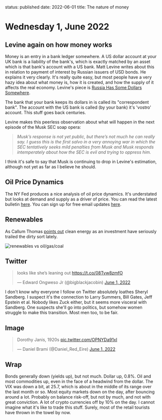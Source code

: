 status: published
date: 2022-06-01
title: The nature of money

# Wednesday  1, June 2022

## Levine again on how money works

Money is an entry in a bank ledger somewhere.
A US dollar account at your UK bank is a liability of the bank's, which is exactly matched by an asset which is that bank's account with a US bank.
Matt Levine writes about this in relation to payment of interest by Russian issuers of USD bonds.
He explains it very clearly. It's really quite easy, but most people have a very hazy idea about what money is, how it is created, and how the supply of it affects the real economy. Levine's piece is [Russia Has Some Dollars Somewhere](https://www.bloomberg.com/opinion/articles/2022-05-31/russia-has-some-dollars-somewhere).

The bank that your bank keeps its dollars in is called its "correspondent bank". The account with the US bank is called (by your bank) it's 'vostro' account.
This stuff goes back centuries.

Levine makes this peerless observation about what will happen in the next episode of the Musk SEC soap opera:

> _Musk’s response is not yet public, but there’s not much he can really say. I guess this is the first salvo in a very annoying war in which the SEC tentatively seeks mild penalties from Musk and Musk responds intemperately about how the SEC is evil and trying to oppress him._

I think it's safe to say that Musk is continuing to drop in Levine's estimation, although not yet as far as I believe he should.

## Oil Price Dynamics

The NY Fed produces a nice analysis of oil price dynamics. It's understated but looks at demand and supply as a driver of price. You can read the latest bulletin [here](https://www.newyorkfed.org/medialibrary/media/research/policy/oil_decomposition/oil-decomp_2022-0531.pdf?la=en).  You can sign up for free email updates [here](https://www.newyorkfed.org/research/policy/oil_price_dynamics_report).


## Renewables

As Callum Thomas [points out](https://topdowncharts.substack.com/p/chart-of-the-week-and-weekly-report-aef?token=eyJ1c2VyX2lkIjoxMTAyMDI1LCJwb3N0X2lkIjo1NzI2NDcyNSwiXyI6IjJTQkZvIiwiaWF0IjoxNjU0MDc3ODI0LCJleHAiOjE2NTQwODE0MjQsImlzcyI6InB1Yi0zNTAwNTgiLCJzdWIiOiJwb3N0LXJlYWN0aW9uIn0.ilD6DjRBpUY5iG7j5xiIDKXN0UWHuQioi52fuWfhRGk&s=r) clean energy as an investment have seriously trailed the dirty sort lately.

![renewables vs oil/gas/coal](https://substackcdn.com/image/fetch/f_auto,q_auto:good,fl_progressive:steep/https%3A%2F%2Fbucketeer-e05bbc84-baa3-437e-9518-adb32be77984.s3.amazonaws.com%2Fpublic%2Fimages%2F09a48d34-82d8-4809-912f-46372c0a617d_1826x1236.png)

## Twitter

<blockquote class="twitter-tweet"><p lang="en" dir="ltr">looks like she’s leaning out <a href="https://t.co/08Tvw8zmfO">https://t.co/08Tvw8zmfO</a></p>&mdash; Edward Ongweso Jr (@bigblackjacobin) <a href="https://twitter.com/bigblackjacobin/status/1532089378075557893?ref_src=twsrc%5Etfw">June 1, 2022</a></blockquote> <script async src="https://platform.twitter.com/widgets.js" charset="utf-8"></script> 

I don't know why everyone I follow on Twitter absolutely loathes Sheryl Sandberg. 
I suspect it's the connection to Larry Summers, Bill Gates, Jeff Epstein et al.
Nobody likes Zuck either, but it seems more visceral with Sandberg.
One suspects she'll go into politics, but somehow women struggle to make this transition. 
Most men too, to be fair.

## Image

<blockquote class="twitter-tweet"><p lang="en" dir="ltr">Dorothy Janis, 1920s <a href="https://t.co/OPNYDa91xI">pic.twitter.com/OPNYDa91xI</a></p>&mdash; Daniel Brami (@Daniel_Red_Eire) <a href="https://twitter.com/Daniel_Red_Eire/status/1532016087193333761?ref_src=twsrc%5Etfw">June 1, 2022</a></blockquote> <script async src="https://platform.twitter.com/widgets.js" charset="utf-8"></script> 

## Wrap

Bonds generally down (yields up), but not much.
Dollar up, 0.8%.
Oil and most commodities up, even in the face of a headwind from the dollar.
The VIX was down a bit, at 25.7, which is about in the middle of its range over the last month or so.
Most equity markets down on the day, after bouncing around a lot.
Probably on balance risk-off, but not by much, and not with great conviction.
A lot of crypto currencies off by 10% on the day.
I cannot imagine what it's like to trade this stuff. 
Surely, most of the retail tourists have thrown in the towel by now.



